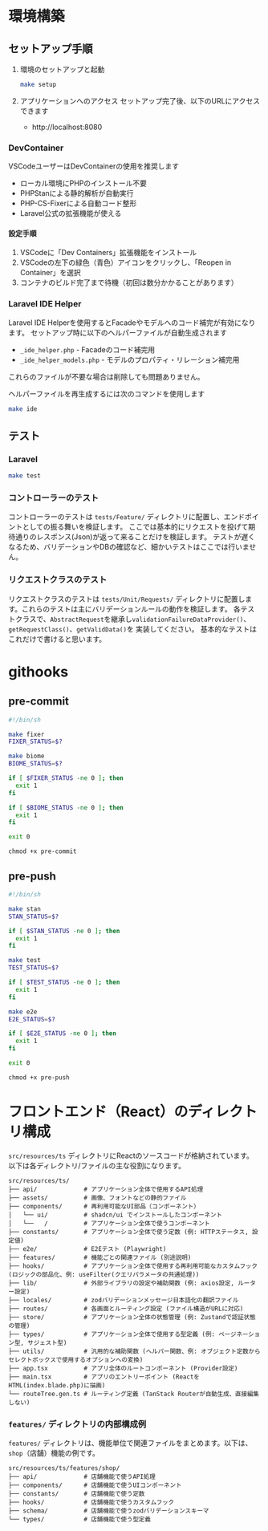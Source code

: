 # 環境構築

## セットアップ手順

1. 環境のセットアップと起動
   ```bash
   make setup
   ```

2. アプリケーションへのアクセス
   セットアップ完了後、以下のURLにアクセスできます
   - http://localhost:8080

### DevContainer

VSCodeユーザーはDevContainerの使用を推奨します
- ローカル環境にPHPのインストール不要
- PHPStanによる静的解析が自動実行
- PHP-CS-Fixerによる自動コード整形
- Laravel公式の拡張機能が使える

#### 設定手順

1. VSCodeに「Dev Containers」拡張機能をインストール
2. VSCodeの左下の緑色（青色）アイコンをクリックし、「Reopen in Container」を選択
3. コンテナのビルド完了まで待機（初回は数分かかることがあります）

### Laravel IDE Helper

Laravel IDE Helperを使用するとFacadeやモデルへのコード補完が有効になります。
セットアップ時に以下のヘルパーファイルが自動生成されます
- `_ide_helper.php` - Facadeのコード補完用
- `_ide_helper_models.php` - モデルのプロパティ・リレーション補完用

これらのファイルが不要な場合は削除しても問題ありません。

ヘルパーファイルを再生成するには次のコマンドを使用します
```bash
make ide
```

## テスト
### Laravel
```bash
make test
```

### コントローラーのテスト

コントローラーのテストは `tests/Feature/` ディレクトリに配置し、エンドポイントとしての振る舞いを検証します。
ここでは基本的にリクエストを投げて期待通りのレスポンス(Json)が返って来ることだけを検証します。
テストが遅くなるため、バリデーションやDBの確認など、細かいテストはここでは行いません。

### リクエストクラスのテスト

リクエストクラスのテストは `tests/Unit/Requests/` ディレクトリに配置します。これらのテストは主にバリデーションルールの動作を検証します。
各テストクラスで、`AbstractRequest`を継承し`validationFailureDataProvider()`、`getRequestClass()`、`getValidData()`を
実装してください。
基本的なテストはこれだけで書けると思います。

# githooks
## pre-commit
```bash
#!/bin/sh

make fixer
FIXER_STATUS=$?

make biome
BIOME_STATUS=$?

if [ $FIXER_STATUS -ne 0 ]; then
  exit 1
fi

if [ $BIOME_STATUS -ne 0 ]; then
  exit 1
fi

exit 0
```
```
chmod +x pre-commit
```

## pre-push
```bash
#!/bin/sh

make stan
STAN_STATUS=$?

if [ $STAN_STATUS -ne 0 ]; then
  exit 1
fi

make test
TEST_STATUS=$?

if [ $TEST_STATUS -ne 0 ]; then
  exit 1
fi

make e2e
E2E_STATUS=$?

if [ $E2E_STATUS -ne 0 ]; then
  exit 1
fi

exit 0
```
```
chmod +x pre-push
```

# フロントエンド（React）のディレクトリ構成

`src/resources/ts` ディレクトリにReactのソースコードが格納されています。
以下は各ディレクトリ/ファイルの主な役割になります。

```plaintext
src/resources/ts/
├── api/             # アプリケーション全体で使用するAPI処理
├── assets/          # 画像、フォントなどの静的ファイル
├── components/      # 再利用可能なUI部品（コンポーネント）
│   └── ui/          # shadcn/ui でインストールしたコンポーネント
│   └──   /          # アプリケーション全体で使うコンポーネント
├── constants/       # アプリケーション全体で使う定数 (例: HTTPステータス, 設定値)
├── e2e/             # E2Eテスト (Playwright)
├── features/        # 機能ごとの関連ファイル (別途説明)
├── hooks/           # アプリケーション全体で使用する再利用可能なカスタムフック (ロジックの部品化、例: useFilter(クエリパラメータの共通処理))
├── lib/             # 外部ライブラリの設定や補助関数 (例: axios設定, ルーター設定)
├── locales/         # zodバリデーションメッセージ日本語化の翻訳ファイル
├── routes/          # 各画面とルーティング設定 (ファイル構造がURLに対応)
├── store/           # アプリケーション全体の状態管理 (例: Zustandで認証状態の管理)
├── types/           # アプリケーション全体で使用する型定義 (例: ページネーション型, サジェスト型)
├── utils/           # 汎用的な補助関数 (ヘルパー関数、例: オブジェクト定数からセレクトボックスで使用するオプションへの変換)
├── app.tsx          # アプリ全体のルートコンポーネント (Provider設定)
├── main.tsx         # アプリのエントリーポイント (ReactをHTML(index.blade.php)に描画)
└── routeTree.gen.ts # ルーティング定義 (TanStack Routerが自動生成、直接編集しない)
```

### `features/` ディレクトリの内部構成例

`features/` ディレクトリは、機能単位で関連ファイルをまとめます。以下は、`shop`（店舗）機能の例です。

```plaintext
src/resources/ts/features/shop/
├── api/             # 店舗機能で使うAPI処理
├── components/      # 店舗機能で使うUIコンポーネント
├── constants/       # 店舗機能で使う定数
├── hooks/           # 店舗機能で使うカスタムフック
├── schema/          # 店舗機能で使うzodバリデーションスキーマ
└── types/           # 店舗機能で使う型定義
```
